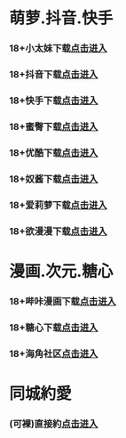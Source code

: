 # 萌萝.抖音.快手
### 18+小太妹下载<a rel="nofollow noopener" href="https://ac3f8ifhy6u6.top/?channel_code=MIM03BBG" target="_blank">点击进入</a>
### 18+抖音下载<a rel="nofollow noopener" href="https://eqaesiumn3n5.top/?channel_code=MIM05BBG" target="_blank">点击进入</a>
### 18+快手下载<a rel="nofollow noopener" href="https://gl4onlnn63ol.top/?channel_code=MIM04BBG" target="_blank">点击进入</a>
### 18+蜜臀下载<a rel="nofollow noopener" href="https://pwgps4imjlyr.top/?channel_code=MIM18BBG" target="_blank">点击进入</a>
### 18+优酷下载<a rel="nofollow noopener" href="https://370i1fgw6ps5.top/?channel_code=MIM13BBG" target="_blank">点击进入</a>
### 18+奴酱下载<a rel="nofollow noopener" href="https://nc1p4yvxganm.top/?channel_code=MIM17BBG" target="_blank">点击进入</a>
### 18+爱莉萝下载<a rel="nofollow noopener" href="https://0nm0v8fgrvkp.top/?channel_code=MIM33BBG" target="_blank">点击进入</a>
### 18+欲漫漫下载<a rel="nofollow noopener" href="https://df177vnpqofe.top/?channel_code=MIM07BG" target="_blank">点击进入</a>
# 漫画.次元.糖心
### 18+哔咔漫画下载<a rel="nofollow noopener" href="https://apk.hcf4osvk.com/bika-oebg21bk?_v=89141" target="_blank">点击进入</a>
### 18+糖心下载<a rel="nofollow noopener" href="https://apk.exrbi32b.com/tangxin-oebg31tx?_v=89141" target="_blank">点击进入</a>
### 18+海角社区<a rel="nofollow noopener" href="https://apk.whcdsp.com/ykhjqq1" target="_blank">点击进入</a>
# 同城約愛
### (可裸)直接約<a rel="nofollow noopener" href="https://jy0304.pek3b.qingstor.com/su.html?t=001gz_298" target="_blank">点击进入</a>
